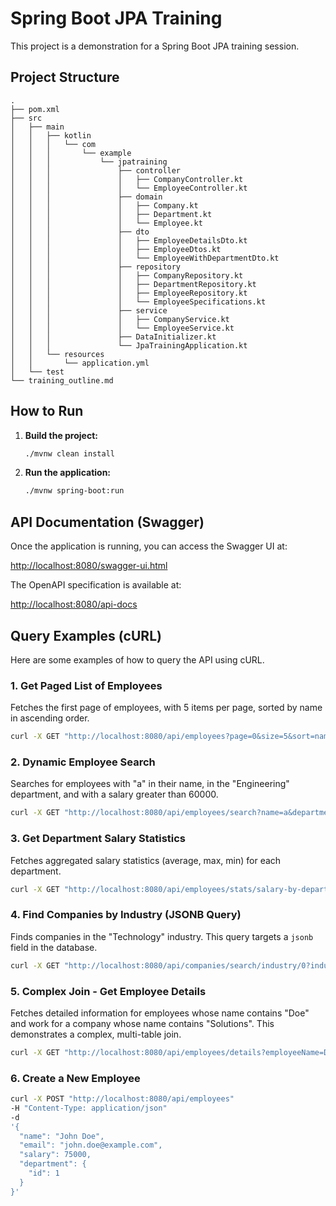 # Spring Boot JPA Training

This project is a demonstration for a Spring Boot JPA training session.

## Project Structure

```
.
├── pom.xml
├── src
│   ├── main
│   │   ├── kotlin
│   │   │   └── com
│   │   │       └── example
│   │   │           └── jpatraining
│   │   │               ├── controller
│   │   │               │   ├── CompanyController.kt
│   │   │               │   └── EmployeeController.kt
│   │   │               ├── domain
│   │   │               │   ├── Company.kt
│   │   │               │   ├── Department.kt
│   │   │               │   └── Employee.kt
│   │   │               ├── dto
│   │   │               │   ├── EmployeeDetailsDto.kt
│   │   │               │   ├── EmployeeDtos.kt
│   │   │               │   └── EmployeeWithDepartmentDto.kt
│   │   │               ├── repository
│   │   │               │   ├── CompanyRepository.kt
│   │   │               │   ├── DepartmentRepository.kt
│   │   │               │   ├── EmployeeRepository.kt
│   │   │               │   └── EmployeeSpecifications.kt
│   │   │               ├── service
│   │   │               │   ├── CompanyService.kt
│   │   │               │   └── EmployeeService.kt
│   │   │               ├── DataInitializer.kt
│   │   │               └── JpaTrainingApplication.kt
│   │   └── resources
│   │       └── application.yml
│   └── test
└── training_outline.md
```

## How to Run

1.  **Build the project:**

    ```bash
    ./mvnw clean install
    ```

2.  **Run the application:**

    ```bash
    ./mvnw spring-boot:run
    ```

## API Documentation (Swagger)

Once the application is running, you can access the Swagger UI at:

[http://localhost:8080/swagger-ui.html](http://localhost:8080/swagger-ui.html)

The OpenAPI specification is available at:

[http://localhost:8080/api-docs](http://localhost:8080/api-docs)

## Query Examples (cURL)

Here are some examples of how to query the API using cURL.

### 1. Get Paged List of Employees
Fetches the first page of employees, with 5 items per page, sorted by name in ascending order.
```bash
curl -X GET "http://localhost:8080/api/employees?page=0&size=5&sort=name,asc"
```

### 2. Dynamic Employee Search
Searches for employees with "a" in their name, in the "Engineering" department, and with a salary greater than 60000.
```bash
curl -X GET "http://localhost:8080/api/employees/search?name=a&department=Engineering&minSalary=60000"
```

### 3. Get Department Salary Statistics
Fetches aggregated salary statistics (average, max, min) for each department.
```bash
curl -X GET "http://localhost:8080/api/employees/stats/salary-by-department"
```

### 4. Find Companies by Industry (JSONB Query)
Finds companies in the "Technology" industry. This query targets a `jsonb` field in the database.
```bash
curl -X GET "http://localhost:8080/api/companies/search/industry/0?industry=Technology"
```

### 5. Complex Join - Get Employee Details
Fetches detailed information for employees whose name contains "Doe" and work for a company whose name contains "Solutions". This demonstrates a complex, multi-table join.
```bash
curl -X GET "http://localhost:8080/api/employees/details?employeeName=Doe&companyName=Solutions&page=0&size=10"
```

### 6. Create a New Employee
```bash
curl -X POST "http://localhost:8080/api/employees" 
-H "Content-Type: application/json" 
-d 
'{
  "name": "John Doe",
  "email": "john.doe@example.com",
  "salary": 75000,
  "department": {
    "id": 1
  }
}'
```
